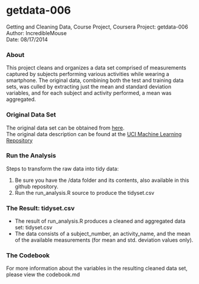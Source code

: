 getdata-006
===========

Getting and Cleaning Data, Course Project, Coursera Project: getdata-006  
Author: IncredibleMouse  
Date: 08/17/2014  

### About
This project cleans and organizes a data set comprised of measurements captured by subjects performing various activities while wearing a smartphone. The original data, combining both the test and training data sets, was culled by extracting just the mean and standard deviation variables, and for each subject and activity performed, a mean was aggregated.

### Original Data Set
The original data set can be obtained from [here](https://d396qusza40orc.cloudfront.net/getdata%2Fprojectfiles%2FUCI%20HAR%20Dataset.zip).  
The original data description can be found at the [UCI Machine Learning Repository](http://archive.ics.uci.edu/ml/datasets/Human+Activity+Recognition+Using+Smartphones)

### Run the Analysis
Steps to transform the raw data into tidy data:  
1. Be sure you have the /data folder and its contents, also available in this github repository.
1. Run the run_analysis.R source to produce the tidyset.csv

### The Result: tidyset.csv
* The result of run_analysis.R produces a cleaned and aggregated data set: tidyset.csv  
* The data consists of a subject_number, an activity_name, and the mean of the available measurements (for mean and std. deviation values only).

### The Codebook
For more information about the variables in the resulting cleaned data set, please view the codebook.md
